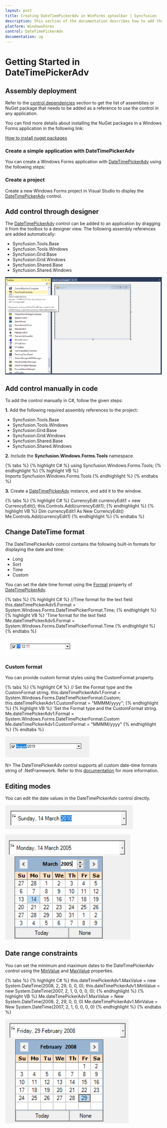 ```yaml
---
layout: post
title: Creating DateTimePickerAdv in WinForms xptoolbar | Syncfusion
description: This section of the documentation describes how to add the date time picker control into an application.
platform: WindowsForms
control: DateTimePickerAdv
documentation: ug
---
```


# Getting Started in DateTimePickerAdv

## Assembly deployment

Refer to the [control dependencies](https://help.syncfusion.com/windowsforms/control-dependencies#currencyedit) section to get the list of assemblies or NuGet package that needs to be added as a reference to use the control in any application.

You can find more details about installing the NuGet packages in a Windows Forms application in the following link: 

[How to install nuget packages](https://help.syncfusion.com/windowsforms/nuget-packages)

### Create a simple application with DateTimePickerAdv

You can create a Windows Forms application with [DateTimePickerAdv](https://help.syncfusion.com/cr/windowsforms/Syncfusion.Windows.Forms.Tools.DateTimePickerAdv.html) using the following steps:

### Create a project

Create a new Windows Forms project in Visual Studio to display the [DateTimePickerAdv](https://help.syncfusion.com/cr/windowsforms/Syncfusion.Windows.Forms.Tools.DateTimePickerAdv.html) control.

## Add control through designer

The [DateTimePickerAdv](https://help.syncfusion.com/cr/windowsforms/Syncfusion.Windows.Forms.Tools.DateTimePickerAdv.html) control can be added to an application by dragging it from the toolbox to a designer view. The following assembly references are added automatically:

* Syncfusion.Tools.Base
* Syncfusion.Tools.Windows
* Syncfusion.Grid.Base
* Syncfusion.Grid.Windows
* Syncfusion.Shared.Base
* Syncfusion.Shared.Windows

![DateTimePicker control added by designer](DateTimePicker_images/wf-date-time-picker-added-designer.png) 

## Add control manually in code

To add the control manually in C#, follow the given steps:

**1.** Add the following required assembly references to the project: 

* Syncfusion.Tools.Base
* Syncfusion.Tools.Windows
* Syncfusion.Grid.Base
* Syncfusion.Grid.Windows
* Syncfusion.Shared.Base
* Syncfusion.Shared.Windows

**2.** Include the **Syncfusion.Windows.Forms.Tools** namespace.

{% tabs %}
{% highlight C# %}
using Syncfusion.Windows.Forms.Tools;
{% endhighlight %}
{% highlight VB %}
Imports Syncfusion.Windows.Forms.Tools
{% endhighlight %}
{% endtabs %}

**3.** Create a [DateTimePickerAdv](https://help.syncfusion.com/cr/windowsforms/Syncfusion.Windows.Forms.Tools.DateTimePickerAdv.html) instance, and add it to the window.

{% tabs %}
{% highlight C# %}
CurrencyEdit currencyEdit1 = new CurrencyEdit();
this.Controls.Add(currencyEdit1);
{% endhighlight %}
{% highlight VB %}
Dim currencyEdit1 As New CurrencyEdit()
Me.Controls.Add(currencyEdit1)
{% endhighlight %}
{% endtabs %}

## Change DateTime format

The DateTimePickerAdv control contains the following built-in formats for displaying the date and time:

* Long
* Sort
* Time
* Custom

You can set the date time format using the [Format](https://help.syncfusion.com/cr/windowsforms/Syncfusion.Windows.Forms.Tools.DateTimePickerAdv.html#Syncfusion_Windows_Forms_Tools_DateTimePickerAdv_Format) property of [DateTimePickerAdv](https://help.syncfusion.com/cr/windowsforms/Syncfusion.Windows.Forms.Tools.DateTimePickerAdv.html).

{% tabs %}
{% highlight C# %}
//Time format for the text field
this.dateTimePickerAdv5.Format = System.Windows.Forms.DateTimePickerFormat.Time;
{% endhighlight %}
{% highlight VB %}
'Time format for the text field
Me.dateTimePickerAdv5.Format = System.Windows.Forms.DateTimePickerFormat.Time
{% endhighlight %}
{% endtabs %}

![DateTimePickerAdv date format](DateTimePicker_images/wf-date-time-picker-format.png) 

### Custom format

You can provide custom format styles using the CustomFormat property.

{% tabs %}
{% highlight C# %}
// Set the Format type and the CustomFormat string.
this.dateTimePickerAdv1.Format = System.Windows.Forms.DateTimePickerFormat.Custom;
this.dateTimePickerAdv1.CustomFormat = "MMMM/yyyy";
{% endhighlight %}
{% highlight VB %}
'Set the Format type and the CustomFormat string.
Me.dateTimePickerAdv1.Format = System.Windows.Forms.DateTimePickerFormat.Custom
Me.dateTimePickerAdv1.CustomFormat = "MMMM/yyyy"
{% endhighlight %}
{% endtabs %}

![DateTimePickerAdv date format](DateTimePicker_images/CustomFormat.png) 

N> The DateTimePickerAdv control supports all custom date-time formats string of .NetFramework. Refer to this [documentation](https://docs.microsoft.com/en-us/dotnet/standard/base-types/custom-date-and-time-format-strings) for more information.

## Editing modes

You can edit the date values in the DateTimePickerAdv control directly.

![DateTimePickerAdv date editing option](DateTimePicker_images/Editing-support.png) 

![DateTimePickerAdv date editing option](DateTimePicker_images/Editing-support1.png) 

## Date range constraints

You can set the minimum and maximum dates to the DateTimePickerAdv control using the [MinValue](https://help.syncfusion.com/cr/windowsforms/Syncfusion.Windows.Forms.Tools.DateTimePickerAdv.html#Syncfusion_Windows_Forms_Tools_DateTimePickerAdv_MinValue) and [MaxValue](https://help.syncfusion.com/cr/windowsforms/Syncfusion.Windows.Forms.Tools.DateTimePickerAdv.html#Syncfusion_Windows_Forms_Tools_DateTimePickerAdv_MaxValue) properties.

{% tabs %}
{% highlight C# %}
this.dateTimePickerAdv1.MaxValue = new System.DateTime(2008, 2, 29, 0, 0, 0);
this.dateTimePickerAdv1.MinValue = new System.DateTime(2007, 2, 1, 0, 0, 0, 0);
{% endhighlight %}
{% highlight VB %}
Me.dateTimePickerAdv1.MaxValue = New System.DateTime(2008, 2, 29, 0, 0, 0)
Me.dateTimePickerAdv1.MinValue = New System.DateTime(2007, 2, 1, 0, 0, 0, 0)
{% endhighlight %}
{% endtabs %}

![DateTimePickerAdv date range](DateTimePicker_images/date-ranges.png)  
